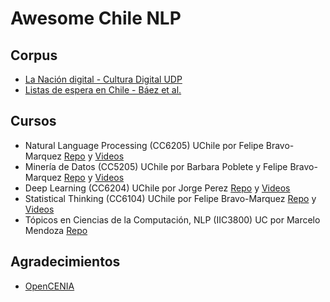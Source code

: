 # Awesome Chile NLP

## Corpus
- [La Nación digital - Cultura Digital UDP](https://culturadigital.udp.cl/index.php/lanacion/)
- [Listas de espera en Chile - Báez et al.](https://zenodo.org/records/3926705)

## Cursos
- Natural Language Processing (CC6205) UChile por Felipe Bravo-Marquez [Repo](https://github.com/dccuchile/CC6205) y [Videos](https://www.youtube.com/playlist?list=PLppKo85eGXiXIh54H_qz48yHPHeNVJqBi)
- Minería de Datos (CC5205) UChile por Barbara Poblete y Felipe Bravo-Marquez [Repo](https://github.com/dccuchile/CC5205) y [Videos](https://www.youtube.com/playlist?list=PLKUV14d0mKnUXXfmhqqZdcsNGAuV2GZda)
- Deep Learning (CC6204) UChile por Jorge Perez [Repo](https://github.com/dccuchile/CC6204) y [Videos](https://www.youtube.com/playlist?list=PLBjZ-ginWc1e0_Dp4heHglsjJmacV_F20)
- Statistical Thinking (CC6104) UChile por Felipe Bravo-Marquez [Repo](https://github.com/dccuchile/CC6104) y [Videos](https://www.youtube.com/playlist?list=PLppKo85eGXiXpvRVYM5ZJEHWWofjzuiXw)
- Tópicos en Ciencias de la Computación, NLP (IIC3800) UC por Marcelo Mendoza [Repo](https://github.com/marcelomendoza/IIC3800)

## Agradecimientos
- [OpenCENIA](https://opencenia.github.io/)
